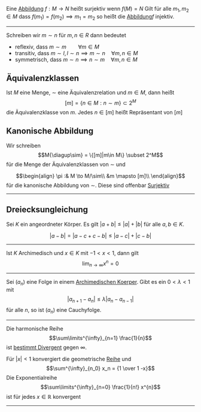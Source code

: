 
Eine [Abbildung](Abbildungen.md) $f: M\to N$ heißt surjektiv wenn $f(M) = N$
Gilt für alle $m_1, m_2 \in M$ dass $f(m_1) = f(m_2) \implies m_1 = m_2$
so heißt die [Abbildung](Abbildungen.md)$f$ injektiv.

---

Schreiben wir $m \sim n$ für $m, n \in R$ dann bedeutet
- reflexiv, dass $m \sim m \qquad \forall m\in M$ 
- transitiv, dass $m\sim l, l\sim n \implies  m\sim n \quad \forall m,n \in M$
- symmetrisch, dass $m \sim n \implies n\sim m\quad \forall m, n \in M$

## Äquivalenzklassen
Ist $M$ eine  Menge, $\sim$ eine Äquivalenzrelation und $m\in M$, dann heißt $$[m] = \left\{n\in M : n \sim m\right\} \subset 2^M$$ die Äquivalenzklasse von $m$. Jedes $n \in [m]$ heißt Repräsentant von $[m]$

## Kanonische Abbildung
Wir schreiben $$M{\diagup\sim} = \{[m]|m\in M\} \subset 2^M$$ für die Menge der Äquivalenzklassen von $\sim$ und

$$\begin{align}
\pi :& M \to M/\sim\\
&m \mapsto [m]\\
\end{align}$$
für die kanonische Abbildung von $\sim$. Diese sind offenbar [Surjektiv](Surjektiv.md)

---

## Dreiecksungleichung

Sei $K$ ein angeordneter Körper. Es gilt
$|a+b| \leq |a| + |b|$
für alle $a,b \in K$.

$$|a-b| = |a-c + c -b| \leq |a-c| + |c-b|$$

---

Ist $K$ Archimedisch und $x\in K$ mit $-1 < x < 1$, dann gilt 
$$\lim_{n\to\infty} x^n = 0$$


---

Sei $(a_n)$ eine Folge in einem [Archimedischen Koerper](Körper.md#Archimedisch). Gibt es ein $0 < \lambda < 1$ mit $$|a_{n+1} - a_n| \leq \lambda|a_n -a_{n-1}|$$
für alle $n$, so ist $(a_n)$ eine Cauchyfolge.

---

Die harmonische Reihe
$$\sum\limits^{\infty}_{n=1} \frac{1}{n}$$
ist [bestimmt Divergent](Bestimmt%20Divergent.md) gegen $\infty$.

Für $|x| < 1$ konvergiert die geometrische [Reihe](Reihe.md) und
$$\sum^{\infty}_{n_0} x_n = {1 \over 1 -x}$$
Die Exponentialreihe
$$\sum\limits^{\infty}_{n=0} \frac{1}{n!} x^{n}$$
ist für jedes $x\in\mathbb R$ konvergent

---
